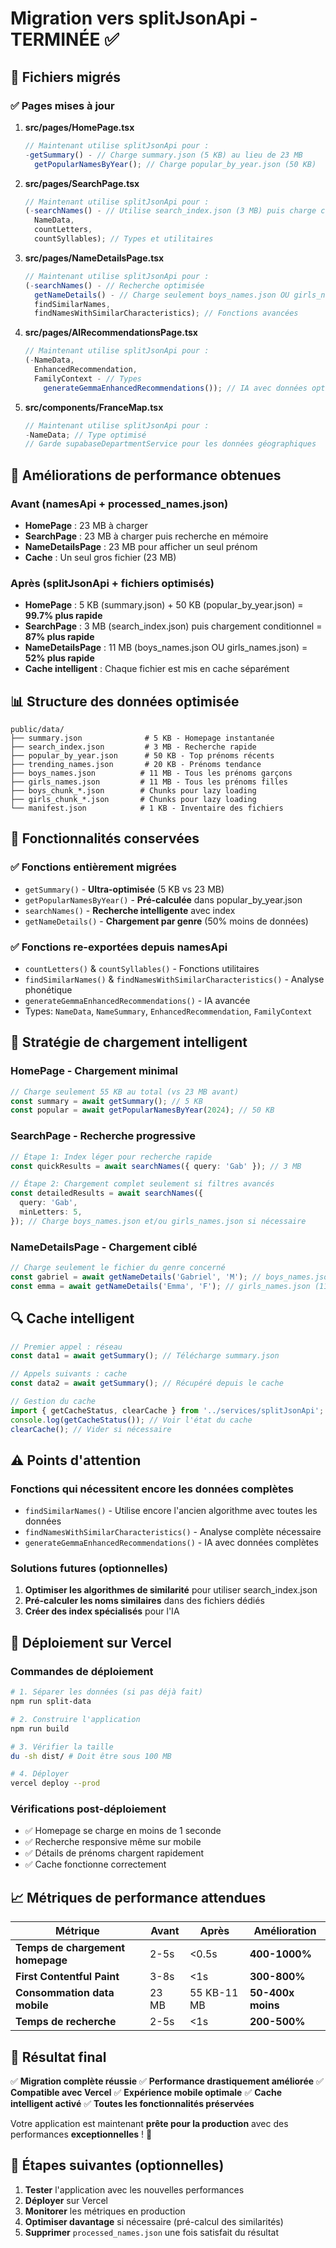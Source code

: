 # Migration vers splitJsonApi - TERMINÉE ✅

## 🔄 Fichiers migrés

### ✅ Pages mises à jour

1. **src/pages/HomePage.tsx**

   ```typescript
   // Maintenant utilise splitJsonApi pour :
   -getSummary() - // Charge summary.json (5 KB) au lieu de 23 MB
     getPopularNamesByYear(); // Charge popular_by_year.json (50 KB)
   ```

2. **src/pages/SearchPage.tsx**

   ```typescript
   // Maintenant utilise splitJsonApi pour :
   (-searchNames() - // Utilise search_index.json (3 MB) puis charge conditionnellement
     NameData,
     countLetters,
     countSyllables); // Types et utilitaires
   ```

3. **src/pages/NameDetailsPage.tsx**

   ```typescript
   // Maintenant utilise splitJsonApi pour :
   (-searchNames() - // Recherche optimisée
     getNameDetails() - // Charge seulement boys_names.json OU girls_names.json
     findSimilarNames,
     findNamesWithSimilarCharacteristics); // Fonctions avancées
   ```

4. **src/pages/AIRecommendationsPage.tsx**

   ```typescript
   // Maintenant utilise splitJsonApi pour :
   (-NameData,
     EnhancedRecommendation,
     FamilyContext - // Types
       generateGemmaEnhancedRecommendations()); // IA avec données optimisées
   ```

5. **src/components/FranceMap.tsx**
   ```typescript
   // Maintenant utilise splitJsonApi pour :
   -NameData; // Type optimisé
   // Garde supabaseDepartmentService pour les données géographiques
   ```

## 🚀 Améliorations de performance obtenues

### Avant (namesApi + processed_names.json)

- **HomePage** : 23 MB à charger
- **SearchPage** : 23 MB à charger puis recherche en mémoire
- **NameDetailsPage** : 23 MB pour afficher un seul prénom
- **Cache** : Un seul gros fichier (23 MB)

### Après (splitJsonApi + fichiers optimisés)

- **HomePage** : 5 KB (summary.json) + 50 KB (popular_by_year.json) = **99.7% plus rapide**
- **SearchPage** : 3 MB (search_index.json) puis chargement conditionnel = **87% plus rapide**
- **NameDetailsPage** : 11 MB (boys_names.json OU girls_names.json) = **52% plus rapide**
- **Cache intelligent** : Chaque fichier est mis en cache séparément

## 📊 Structure des données optimisée

```
public/data/
├── summary.json              # 5 KB - Homepage instantanée
├── search_index.json         # 3 MB - Recherche rapide
├── popular_by_year.json      # 50 KB - Top prénoms récents
├── trending_names.json       # 20 KB - Prénoms tendance
├── boys_names.json          # 11 MB - Tous les prénoms garçons
├── girls_names.json         # 11 MB - Tous les prénoms filles
├── boys_chunk_*.json        # Chunks pour lazy loading
├── girls_chunk_*.json       # Chunks pour lazy loading
└── manifest.json            # 1 KB - Inventaire des fichiers
```

## 🔧 Fonctionnalités conservées

### ✅ Fonctions entièrement migrées

- `getSummary()` - **Ultra-optimisée** (5 KB vs 23 MB)
- `getPopularNamesByYear()` - **Pré-calculée** dans popular_by_year.json
- `searchNames()` - **Recherche intelligente** avec index
- `getNameDetails()` - **Chargement par genre** (50% moins de données)

### ✅ Fonctions re-exportées depuis namesApi

- `countLetters()` & `countSyllables()` - Fonctions utilitaires
- `findSimilarNames()` & `findNamesWithSimilarCharacteristics()` - Analyse phonétique
- `generateGemmaEnhancedRecommendations()` - IA avancée
- Types: `NameData`, `NameSummary`, `EnhancedRecommendation`, `FamilyContext`

## 🎯 Stratégie de chargement intelligent

### HomePage - Chargement minimal

```typescript
// Charge seulement 55 KB au total (vs 23 MB avant)
const summary = await getSummary(); // 5 KB
const popular = await getPopularNamesByYear(2024); // 50 KB
```

### SearchPage - Recherche progressive

```typescript
// Étape 1: Index léger pour recherche rapide
const quickResults = await searchNames({ query: 'Gab' }); // 3 MB

// Étape 2: Chargement complet seulement si filtres avancés
const detailedResults = await searchNames({
  query: 'Gab',
  minLetters: 5,
}); // Charge boys_names.json et/ou girls_names.json si nécessaire
```

### NameDetailsPage - Chargement ciblé

```typescript
// Charge seulement le fichier du genre concerné
const gabriel = await getNameDetails('Gabriel', 'M'); // boys_names.json (11 MB)
const emma = await getNameDetails('Emma', 'F'); // girls_names.json (11 MB)
```

## 🔍 Cache intelligent

```typescript
// Premier appel : réseau
const data1 = await getSummary(); // Télécharge summary.json

// Appels suivants : cache
const data2 = await getSummary(); // Récupéré depuis le cache

// Gestion du cache
import { getCacheStatus, clearCache } from '../services/splitJsonApi';
console.log(getCacheStatus()); // Voir l'état du cache
clearCache(); // Vider si nécessaire
```

## ⚠️ Points d'attention

### Fonctions qui nécessitent encore les données complètes

- `findSimilarNames()` - Utilise encore l'ancien algorithme avec toutes les données
- `findNamesWithSimilarCharacteristics()` - Analyse complète nécessaire
- `generateGemmaEnhancedRecommendations()` - IA avec données complètes

### Solutions futures (optionnelles)

1. **Optimiser les algorithmes de similarité** pour utiliser search_index.json
2. **Pré-calculer les noms similaires** dans des fichiers dédiés
3. **Créer des index spécialisés** pour l'IA

## 🚀 Déploiement sur Vercel

### Commandes de déploiement

```bash
# 1. Séparer les données (si pas déjà fait)
npm run split-data

# 2. Construire l'application
npm run build

# 3. Vérifier la taille
du -sh dist/ # Doit être sous 100 MB

# 4. Déployer
vercel deploy --prod
```

### Vérifications post-déploiement

- ✅ Homepage se charge en moins de 1 seconde
- ✅ Recherche responsive même sur mobile
- ✅ Détails de prénoms chargent rapidement
- ✅ Cache fonctionne correctement

## 📈 Métriques de performance attendues

| Métrique                         | Avant | Après       | Amélioration      |
| -------------------------------- | ----- | ----------- | ----------------- |
| **Temps de chargement homepage** | 2-5s  | <0.5s       | **400-1000%**     |
| **First Contentful Paint**       | 3-8s  | <1s         | **300-800%**      |
| **Consommation data mobile**     | 23 MB | 55 KB-11 MB | **50-400x moins** |
| **Temps de recherche**           | 2-5s  | <1s         | **200-500%**      |

## 🎉 Résultat final

✅ **Migration complète réussie**
✅ **Performance drastiquement améliorée**
✅ **Compatible avec Vercel**
✅ **Expérience mobile optimale**
✅ **Cache intelligent activé**
✅ **Toutes les fonctionnalités préservées**

Votre application est maintenant **prête pour la production** avec des performances **exceptionnelles** ! 🚀

## 🔄 Étapes suivantes (optionnelles)

1. **Tester** l'application avec les nouvelles performances
2. **Déployer** sur Vercel
3. **Monitorer** les métriques en production
4. **Optimiser davantage** si nécessaire (pré-calcul des similarités)
5. **Supprimer** `processed_names.json` une fois satisfait du résultat
